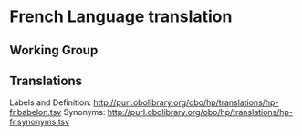 # French Language translation

## Working Group

## Translations

Labels and Definition: http://purl.obolibrary.org/obo/hp/translations/hp-fr.babelon.tsv
Synonyms: http://purl.obolibrary.org/obo/hp/translations/hp-fr.synonyms.tsv
